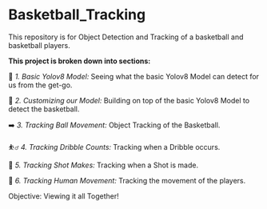 # Basketball_Tracking
This repository is for Object Detection and Tracking of a basketball and basketball players.

**This project is broken down into sections:**

📝 *1. Basic Yolov8 Model:* Seeing what the basic Yolov8 Model can detect for us from the get-go.

🏀 *2. Customizing our Model:* Building on top of the basic Yolov8 Model to detect the basketball.

➡️ *3. Tracking Ball Movement:* Object Tracking of the Basketball.

⛹️‍♂️ *4. Tracking Dribble Counts:* Tracking when a Dribble occurs.

🧺 *5. Tracking Shot Makes:* Tracking when a Shot is made.

🏃 *6. Tracking Human Movement:* Tracking the movement of the players.

Objective: Viewing it all Together!
